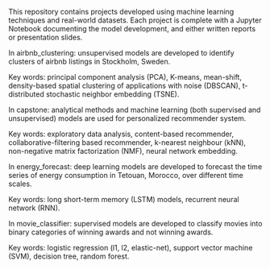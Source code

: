 This repository contains projects developed using machine learning techniques and real-world datasets. Each project is complete with a Jupyter Notebook documenting the model development, and either written reports or presentation slides.

In airbnb_clustering: unsupervised models are developed to identify clusters of airbnb listings in Stockholm, Sweden.

Key words: principal component analysis (PCA), K-means, mean-shift, density-based spatial clustering of applications with noise (DBSCAN), t-distributed stochastic neighbor embedding (TSNE).

In capstone: analytical methods and machine learning (both supervised and unsupervised) models are used for personalized recommender system.

Key words: exploratory data analysis, content-based recommender, collaborative-filtering based recommender, k-nearest neighbour (kNN), non-negative matrix factorization (NMF), neural network embedding.

In energy_forecast: deep learning models are developed to forecast the time series of energy consumption in Tetouan, Morocco, over different time scales. 

Key words: long short-term memory (LSTM) models, recurrent neural network (RNN).

In movie_classifier: supervised models are developed to classify movies into binary categories of winning awards and not winning awards. 

Key words: logistic regression (l1, l2, elastic-net), support vector machine (SVM), decision tree, random forest.
